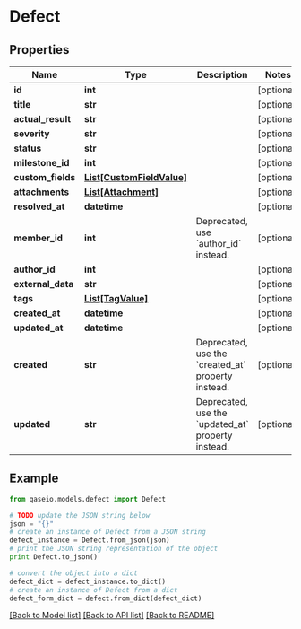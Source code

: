 # Defect


## Properties

Name | Type | Description | Notes
------------ | ------------- | ------------- | -------------
**id** | **int** |  | [optional] 
**title** | **str** |  | [optional] 
**actual_result** | **str** |  | [optional] 
**severity** | **str** |  | [optional] 
**status** | **str** |  | [optional] 
**milestone_id** | **int** |  | [optional] 
**custom_fields** | [**List[CustomFieldValue]**](CustomFieldValue.md) |  | [optional] 
**attachments** | [**List[Attachment]**](Attachment.md) |  | [optional] 
**resolved_at** | **datetime** |  | [optional] 
**member_id** | **int** | Deprecated, use &#x60;author_id&#x60; instead. | [optional] 
**author_id** | **int** |  | [optional] 
**external_data** | **str** |  | [optional] 
**tags** | [**List[TagValue]**](TagValue.md) |  | [optional] 
**created_at** | **datetime** |  | [optional] 
**updated_at** | **datetime** |  | [optional] 
**created** | **str** | Deprecated, use the &#x60;created_at&#x60; property instead. | [optional] 
**updated** | **str** | Deprecated, use the &#x60;updated_at&#x60; property instead. | [optional] 

## Example

```python
from qaseio.models.defect import Defect

# TODO update the JSON string below
json = "{}"
# create an instance of Defect from a JSON string
defect_instance = Defect.from_json(json)
# print the JSON string representation of the object
print Defect.to_json()

# convert the object into a dict
defect_dict = defect_instance.to_dict()
# create an instance of Defect from a dict
defect_form_dict = defect.from_dict(defect_dict)
```
[[Back to Model list]](../README.md#documentation-for-models) [[Back to API list]](../README.md#documentation-for-api-endpoints) [[Back to README]](../README.md)


